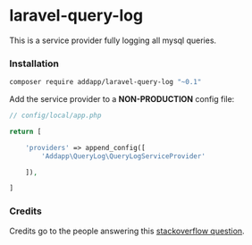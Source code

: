 # laravel-query-log

This is a service provider fully logging all mysql queries.

### Installation 

```bash
composer require addapp/laravel-query-log "~0.1"
```

Add the service provider to a **NON-PRODUCTION** config file:

```php
// config/local/app.php

return [

    'providers' => append_config([
        'Addapp\QueryLog\QueryLogServiceProvider'

    ]),

]
```

### Credits

Credits go to the people answering this [stackoverflow question](http://stackoverflow.com/questions/19131731/laravel-4-logging-sql-queries).
